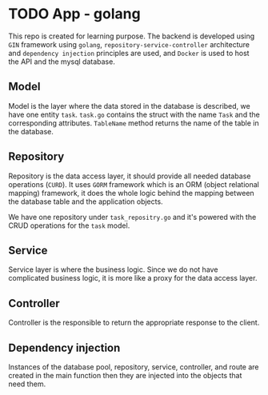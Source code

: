 # TODO App - golang

This repo is created for learning purpose. The backend is developed using `GIN` framework using `golang`, `repository-service-controller` architecture and `dependency injection` principles are used, and `Docker` is used to host the API and the mysql database.


## Model
Model is the layer where the data stored in the database is described, we have one entity `task`. `task.go` contains the struct with the name `Task` and the corresponding attributes. `TableName` method returns the name of the table in the database.

## Repository
Repository is the data access layer, it should provide all needed database operations (`CURD`). It uses `GORM` framework which is an ORM (object relational mapping) framework, it does the whole logic behind the mapping between the database table and the application objects.

We have one repository under `task_repositry.go` and it's powered with the CRUD operations for the `task` model.

## Service
Service layer is where the business logic. Since we do not have complicated business logic, it is more like a proxy for the data access layer.

## Controller
Controller is the responsible to return the appropriate response to the client.

## Dependency injection
Instances of the database pool, repository, service, controller, and route are created in the main function then they are injected into the objects that need them.
